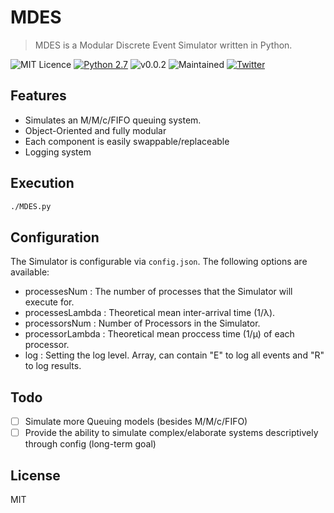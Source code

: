 # MDES
> MDES is a Modular Discrete Event Simulator written in Python.

![MIT Licence](https://img.shields.io/badge/Licence-MIT_Licence-red.svg?style=plastic)
[![Python 2.7](https://img.shields.io/badge/Python-2.7-yellow.svg?style=plastic)](https://www.python.org/)
![v0.0.2](https://img.shields.io/badge/Release-v0.0.2-orange.svg?style=plastic)
![Maintained](https://img.shields.io/badge/Maintained-Yes-green.svg?style=plastic)
[![Twitter](https://img.shields.io/badge/Twitter-@Panagiks-blue.svg?style=plastic)](https://twitter.com/panagiks)

## Features

* Simulates an M/M/c/FIFO queuing system.
* Object-Oriented and fully modular
* Each component is easily swappable/replaceable
* Logging system

## Execution

```sh
./MDES.py
```

## Configuration

The Simulator is configurable via `config.json`. The following options are available:

* processesNum    : The number of processes that the Simulator will execute for.
* processesLambda : Theoretical mean inter-arrival time (1/λ).
* processorsNum   : Number of Processors in the Simulator.
* processorLambda : Theoretical mean proccess time (1/μ) of each processor.
* log             : Setting the log level. Array, can contain "E" to log all events and "R" to log results.

## Todo

- [ ] Simulate more Queuing models (besides M/M/c/FIFO)
- [ ] Provide the ability to simulate complex/elaborate systems descriptively through config (long-term goal)

## License

MIT
